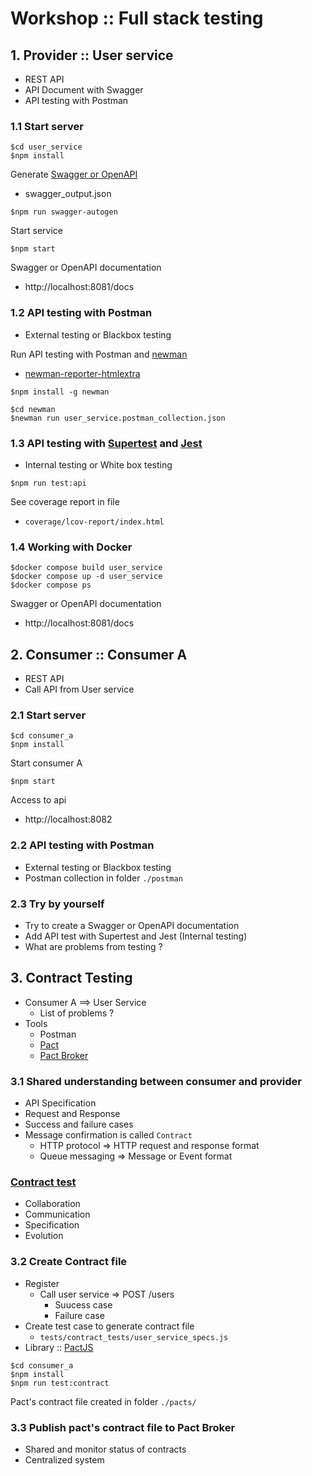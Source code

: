# Workshop :: Full stack testing


## 1. Provider :: User service
* REST API
* API Document with Swagger
* API testing with Postman


### 1.1 Start server
```
$cd user_service
$npm install
```
Generate [Swagger or OpenAPI](https://swagger.io/)
* swagger_output.json

```
$npm run swagger-autogen
```

Start service
```
$npm start
```

Swagger or OpenAPI documentation
* http://localhost:8081/docs


### 1.2 API testing with Postman
* External testing or Blackbox testing

Run API testing with Postman and [newman](https://www.npmjs.com/package/newman)
* [newman-reporter-htmlextra](https://www.npmjs.com/package/newman-reporter-htmlextra)
```
$npm install -g newman

$cd newman
$newman run user_service.postman_collection.json
```

### 1.3 API testing with [Supertest](https://www.npmjs.com/package/supertest) and [Jest](https://jestjs.io/)
* Internal testing or White box testing

```
$npm run test:api
```
See coverage report in file
* `coverage/lcov-report/index.html`

### 1.4 Working with Docker
```
$docker compose build user_service
$docker compose up -d user_service
$docker compose ps
```

Swagger or OpenAPI documentation
* http://localhost:8081/docs

## 2. Consumer :: Consumer A
* REST API
* Call API from User service


### 2.1 Start server
```
$cd consumer_a
$npm install
```

Start consumer A
```
$npm start
```

Access to api
* http://localhost:8082


### 2.2 API testing with Postman
* External testing or Blackbox testing
* Postman collection in folder `./postman`


### 2.3 Try by yourself
* Try to create a Swagger or OpenAPI documentation
* Add API test with Supertest and Jest (Internal testing)
* What are problems from testing ?

## 3. Contract Testing
* Consumer A ==> User Service
  * List of problems ?
* Tools
  * Postman
  * [Pact](https://docs.pact.io/)
  * [Pact Broker](https://docs.pact.io/pact_broker)

### 3.1 Shared understanding between consumer and provider
* API Specification
* Request and Response
* Success and failure cases
* Message confirmation is called `Contract`
  * HTTP protocol => HTTP request and response format
  * Queue messaging => Message or Event format

### [Contract test](https://pactflow.io/blog/contract-testing-using-json-schemas-and-open-api-part-1/)
  * Collaboration
  * Communication
  * Specification
  * Evolution

### 3.2 Create Contract file
* Register
  * Call user service => POST /users
    * Suucess case
    * Failure case
* Create test case to generate contract file
  * `tests/contract_tests/user_service_specs.js`
* Library :: [PactJS](https://github.com/pact-foundation/pact-js)

```
$cd consumer_a
$npm install
$npm run test:contract
```

Pact's contract file created in folder `./pacts/`

### 3.3 Publish pact's contract file to Pact Broker
* Shared and monitor status of contracts
* Centralized system





